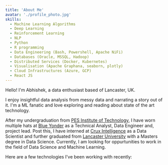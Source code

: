 ```yaml
---
title: 'About Me'
avatar: './profile_photo.jpg'
skills:
  - Machine Learning Algorithms
  - Deep Learning
  - Reinforcement Learning
  - NLP
  - Python
  - R programming
  - Data Engineering (Bash, Powershell, Apache NiFi)
  - Databases (Oracle, MSSQL, Hadoop)
  - Distributed Services (Docker, Kubernetes)
  - Visualisation (Apache Graphana, seaborn, plotly)
  - Cloud Infrastructures (Azure, GCP)
  - React JS
---
```


Hello! I'm Abhishek, a data enthusiast based of Lancaster, UK.

I enjoy insightful data analysis from messy data and narrating a story out of it. I'm a ML fanatic and love exploring and reading about state of the art technology.

After my undergraduation from [PES Institute of Technology](https://pes.edu), I have worn multiple hats at [Blue Yonder](https://blueyonder.com) as a Technical Analyst, Data Engineer and, project lead. Post this, I have interned at [Crux Intelligence](https://cruxintelligence.com) as a Data Scientist and further graduated from [Lancaster University](https://www.lancaster.ac.uk) with a Masters degree in Data Science. Currently, I am looking for oppurtunities to work in the field of Data Science and Machine Learning.

Here are a few technologies I've been working with recently:
